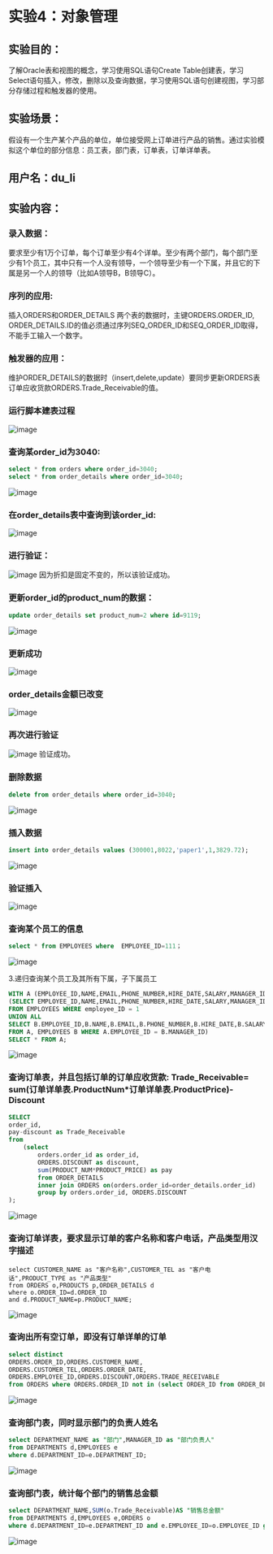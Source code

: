 # 实验4：对象管理
## 实验目的：
了解Oracle表和视图的概念，学习使用SQL语句Create Table创建表，学习Select语句插入，修改，删除以及查询数据，学习使用SQL语句创建视图，学习部分存储过程和触发器的使用。
## 实验场景：
假设有一个生产某个产品的单位，单位接受网上订单进行产品的销售。通过实验模拟这个单位的部分信息：员工表，部门表，订单表，订单详单表。
## 用户名：du_li
## 实验内容：
### 录入数据：
要求至少有1万个订单，每个订单至少有4个详单。至少有两个部门，每个部门至少有1个员工，其中只有一个人没有领导，一个领导至少有一个下属，并且它的下属是另一个人的领导（比如A领导B，B领导C）。
### 序列的应用:
插入ORDERS和ORDER_DETAILS 两个表的数据时，主键ORDERS.ORDER_ID, ORDER_DETAILS.ID的值必须通过序列SEQ_ORDER_ID和SEQ_ORDER_ID取得，不能手工输入一个数字。
### 触发器的应用：
维护ORDER_DETAILS的数据时（insert,delete,update）要同步更新ORDERS表订单应收货款ORDERS.Trade_Receivable的值。
### 运行脚本建表过程
![image](https://github.com/03DuLi/Oracle/blob/master/test4/a.png)
### 查询某order_id为3040:
```sql
select * from orders where order_id=3040;
select * from order_details where order_id=3040;
```
![image](https://github.com/03DuLi/Oracle/blob/master/test4/b.png)
### 在order_details表中查询到该order_id:
![image](https://github.com/03DuLi/Oracle/blob/master/test4/c.png)
### 进行验证：
![image](https://github.com/03DuLi/Oracle/blob/master/test4/d.png)
因为折扣是固定不变的，所以该验证成功。
### 更新order_id的product_num的数据：
```sql
update order_details set product_num=2 where id=9119;
```
![image](https://github.com/03DuLi/Oracle/blob/master/test4/e.png)
### 更新成功
![image](https://github.com/03DuLi/Oracle/blob/master/test4/f.png)
### order_details金额已改变
![image](https://github.com/03DuLi/Oracle/blob/master/test4/g.png)
### 再次进行验证
![image](https://github.com/03DuLi/Oracle/blob/master/test4/h.png)
验证成功。
### 删除数据
```sql
delete from order_details where order_id=3040;
```
![image](https://github.com/03DuLi/Oracle/blob/master/test4/i.png)
### 插入数据
```sql
insert into order_details values (300001,8022,'paper1',1,3829.72);
```
![image](https://github.com/03DuLi/Oracle/blob/master/test4/k.png)
### 验证插入
![image](https://github.com/03DuLi/Oracle/blob/master/test4/l.png)

### 查询某个员工的信息
```sql
select * from EMPLOYEES where  EMPLOYEE_ID=111；
```
![image](https://github.com/03DuLi/Oracle/blob/master/test4/m.png)

3.递归查询某个员工及其所有下属，子下属员工
```sql
WITH A (EMPLOYEE_ID,NAME,EMAIL,PHONE_NUMBER,HIRE_DATE,SALARY,MANAGER_ID,DEPARTMENT_ID) AS
(SELECT EMPLOYEE_ID,NAME,EMAIL,PHONE_NUMBER,HIRE_DATE,SALARY,MANAGER_ID,DEPARTMENT_ID
FROM EMPLOYEES WHERE employee_ID = 1
UNION ALL
SELECT B.EMPLOYEE_ID,B.NAME,B.EMAIL,B.PHONE_NUMBER,B.HIRE_DATE,B.SALARY,B.MANAGER_ID,B.DEPARTMENT_ID
FROM A, EMPLOYEES B WHERE A.EMPLOYEE_ID = B.MANAGER_ID)
SELECT * FROM A;
```
![image](https://github.com/03DuLi/Oracle/blob/master/test4/n.png)

### 查询订单表，并且包括订单的订单应收货款: Trade_Receivable= sum(订单详单表.ProductNum*订单详单表.ProductPrice)- Discount
```sql
SELECT
order_id,
pay-discount as Trade_Receivable
from
    (select
        orders.order_id as order_id,
        ORDERS.DISCOUNT as discount,
        sum(PRODUCT_NUM*PRODUCT_PRICE) as pay
        from ORDER_DETAILS 
        inner join ORDERS on(orders.order_id=order_details.order_id) 
        group by orders.order_id, ORDERS.DISCOUNT
);
```
![image](https://github.com/03DuLi/Oracle/blob/master/test4/o.png)

### 查询订单详表，要求显示订单的客户名称和客户电话，产品类型用汉字描述
```sal
select CUSTOMER_NAME as "客户名称",CUSTOMER_TEL as "客户电话",PRODUCT_TYPE as "产品类型"
from ORDERS o,PRODUCTS p,ORDER_DETAILS d
where o.ORDER_ID=d.ORDER_ID 
and d.PRODUCT_NAME=p.PRODUCT_NAME;

```
![image](https://github.com/03DuLi/Oracle/blob/master/test4/p.png)

### 查询出所有空订单，即没有订单详单的订单
```sql
select distinct         
ORDERS.ORDER_ID,ORDERS.CUSTOMER_NAME,
ORDERS.CUSTOMER_TEL,ORDERS.ORDER_DATE,
ORDERS.EMPLOYEE_ID,ORDERS.DISCOUNT,ORDERS.TRADE_RECEIVABLE 
from ORDERS where ORDERS.ORDER_ID not in (select ORDER_ID from ORDER_DETAILS);
```
![image](https://github.com/03DuLi/Oracle/blob/master/test4/q.png)

### 查询部门表，同时显示部门的负责人姓名
```sql
select DEPARTMENT_NAME as "部门",MANAGER_ID as "部门负责人" 
from DEPARTMENTS d,EMPLOYEES e
where d.DEPARTMENT_ID=e.DEPARTMENT_ID;
```
![image](https://github.com/03DuLi/Oracle/blob/master/test4/r.png)

### 查询部门表，统计每个部门的销售总金额
```sql
select DEPARTMENT_NAME,SUM(o.Trade_Receivable)AS "销售总金额"
from DEPARTMENTS d,EMPLOYEES e,ORDERS o
where d.DEPARTMENT_ID=e.DEPARTMENT_ID and e.EMPLOYEE_ID=o.EMPLOYEE_ID group by DEPARTMENT_NAME;
```
![image](https://github.com/03DuLi/Oracle/blob/master/test4/s.png)
